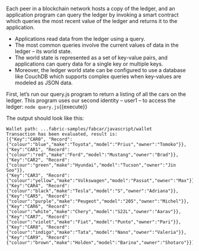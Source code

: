 
Each peer in a blockchain network hosts a copy of the ledger, and an application program can query the ledger by invoking a smart contract which queries the most recent value of the ledger and returns it to the application.

- Applications read data from the ledger using a query.
- The most common queries involve the current values of data in the ledger – its world state. 
- The world state is represented as a set of key-value pairs, and applications can query data for a single key or multiple keys.
- Moreover, the ledger world state can be configured to use a database like CouchDB which supports complex queries when key-values are modeled as JSON data.


First, let’s run our query.js program to return a listing of all the cars on the ledger. This program uses our second identity – user1 – to access the ledger:
`node query.js`{{execute}}

The output should look like this:

```
Wallet path: ...fabric-samples/fabcar/javascript/wallet
Transaction has been evaluated, result is:
[{"Key":"CAR0", "Record":{"colour":"blue","make":"Toyota","model":"Prius","owner":"Tomoko"}},
{"Key":"CAR1", "Record":{"colour":"red","make":"Ford","model":"Mustang","owner":"Brad"}},
{"Key":"CAR2", "Record":{"colour":"green","make":"Hyundai","model":"Tucson","owner":"Jin Soo"}},
{"Key":"CAR3", "Record":{"colour":"yellow","make":"Volkswagen","model":"Passat","owner":"Max"}},
{"Key":"CAR4", "Record":{"colour":"black","make":"Tesla","model":"S","owner":"Adriana"}},
{"Key":"CAR5", "Record":{"colour":"purple","make":"Peugeot","model":"205","owner":"Michel"}},
{"Key":"CAR6", "Record":{"colour":"white","make":"Chery","model":"S22L","owner":"Aarav"}},
{"Key":"CAR7", "Record":{"colour":"violet","make":"Fiat","model":"Punto","owner":"Pari"}},
{"Key":"CAR8", "Record":{"colour":"indigo","make":"Tata","model":"Nano","owner":"Valeria"}},
{"Key":"CAR9", "Record":{"colour":"brown","make":"Holden","model":"Barina","owner":"Shotaro"}}]
```